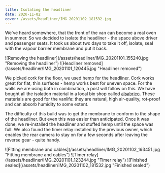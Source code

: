 ```yaml
---
title: Isolating the headliner
date: 2020-11-02
cover: /assets/headliner/IMG_20201102_181532.jpg
---
```


We've heard somewhere, that the front of the van can become a real oven in summer.
So we decided to isolate the headliner - the space above driver and passenger seats.
It took us about two days to take it off, isolate, seal with the vapour barrier membrane and put it back.

<div class="row-image">
![Removing the headliner](/assets/headliner/IMG_20201101_155240.jpg "Removing the headliner")
![Headliner removed](/assets/headliner/IMG_20201101_120445.jpg "Headliner removed")
</div>

We picked cork for the floor, we used hemp for the headliner.
Cork works great for flat, thin surfaces - hemp works best for uneven space.
For the walls we are using both in combination, a post will follow on this.
We have bought all the isolation material in a local bio shop called [alsabrico](https://www.alsabrico.fr/).
These materials are good for the vanlife: they are natural, high air-quality, rot-proof and can absorb humidity to some extent.

The difficulty of this build was to get the membrane to conform to the shape of the headliner.
But even this was easier than anticipated.
Once it was done, we re-installed the headliner and stuffed hemp until the space was full.
We also found the timer relay installed by the previous owner, which enables the rear camera to stay on for a few seconds after leaving the reverse gear - quite handy.

<div class="row-image">
![Fitting membrane and cables](/assets/headliner/IMG_20201102_163451.jpg "Fitting membrane and cables")
![Timer relay](/assets/headliner/IMG_20201101_123244.jpg "Timer relay")
![Finished sealed](/assets/headliner/IMG_20201102_181532.jpg "Finished sealed")
</div>
